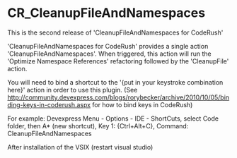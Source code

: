 CR_CleanupFileAndNamespaces
===========================

This is the second release of 'CleanupFileAndNamespaces for CodeRush'

'CleanupFileAndNamespaces for CodeRush' provides a single action 'CleanupFileAndNamespaces'.
When triggered, this action will run the 'Optimize Namespace References' refactoring followed by the 'CleanupFile' action.

You will need to bind a shortcut to the '{put in your keystroke combination here}' action in order to use this plugin.
(See http://community.devexpress.com/blogs/rorybecker/archive/2010/10/05/binding-keys-in-coderush.aspx for how to bind keys in CodeRush)

For example: Devexpress Menu - Options - IDE - ShortCuts, select Code folder, then A* (new shortcut), Key 1: {Ctrl+Alt+C}, Command: CleanupFileAndNamespaces

After installation of the VSIX (restart visual studio)
  